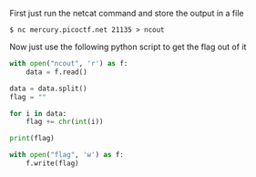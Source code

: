 First just run the netcat command and store the output in a file
```
$ nc mercury.picoctf.net 21135 > ncout
```

Now just use the following python script to get the flag out of it
```python
with open("ncout", 'r') as f:
    data = f.read()

data = data.split()
flag = ""

for i in data:
    flag += chr(int(i))

print(flag)

with open("flag", 'w') as f:
    f.write(flag)
```
